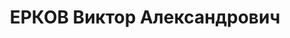 ---
title: ЕРКОВ Виктор Александрович
description: 'род. 1892 г.Москва, русский, обр.: среднее, из мещан, в 1914-17г.г.
  солдат, потом офицер - поручик царской армии, капитан РККА, б/п, до 1924г. примыкал
  к анархистам-коммунистам, пом.коменданта г.Москвы, с 1919г. по 1937г. работал в
  Управлении военного коменданта Москвы, прож.: Москва, Б.Овчинниковский пер., 12-20.
  Арест: 05.08.37г. 5 отд. УНКВД МО Бутырка. Обв.: 58-2,8,11 с применением закона
  от 01.12.34г. уч-к к/р троц.террор.орг-ции, активное участие в подготовке тер.актов.
  Приговор: ВК ВС СССР, 28.10.37г. - ВМН, конфискация, лишение звания "капитан". Расстрелян
  28.10.37г., Москва. Реабилитация: ВК ВС СССР 25.02.56г.'
---